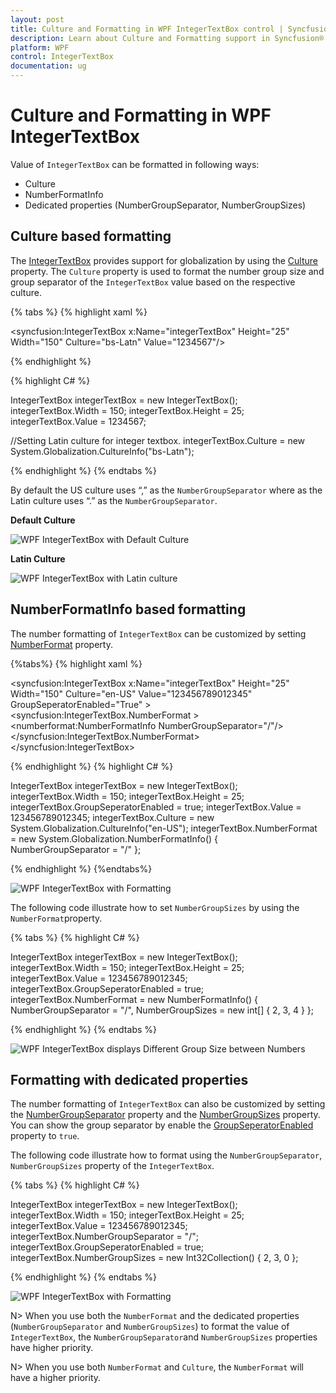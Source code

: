```yaml
---
layout: post
title: Culture and Formatting in WPF IntegerTextBox control | Syncfusion®
description: Learn about Culture and Formatting support in Syncfusion® WPF IntegerTextBox control and more details about the control features.
platform: WPF
control: IntegerTextBox 
documentation: ug
---
```


# Culture and Formatting in WPF IntegerTextBox

Value of `IntegerTextBox` can be formatted in following ways:

* Culture
* NumberFormatInfo
* Dedicated properties (NumberGroupSeparator, NumberGroupSizes)

## Culture based formatting

The [IntegerTextBox](https://www.syncfusion.com/wpf-controls/integer-textbox) provides support for globalization by using the [Culture](https://help.syncfusion.com/cr/wpf/Syncfusion.Windows.Shared.EditorBase.html#Syncfusion_Windows_Shared_EditorBase_Culture) property. The `Culture` property is used to format the number group size and group separator of the `IntegerTextBox` value based on the respective culture.

{% tabs %}
{% highlight xaml %}

<syncfusion:IntegerTextBox x:Name="integerTextBox" Height="25" Width="150" Culture="bs-Latn" Value="1234567"/>

{% endhighlight %}

{% highlight C# %}

IntegerTextBox integerTextBox = new IntegerTextBox();
integerTextBox.Width = 150;
integerTextBox.Height = 25;
integerTextBox.Value = 1234567;

//Setting Latin culture for integer textbox.
integerTextBox.Culture = new System.Globalization.CultureInfo("bs-Latn");

{% endhighlight %}
{% endtabs %}

By default the US culture uses “,” as the `NumberGroupSeparator` where as the Latin culture uses “.” as the `NumberGroupSeparator`. 

**Default Culture**

![WPF IntegerTextBox with Default Culture](Culture-and-Number-Formats_images/wpf-integer-textbox-default-culture.png)

**Latin Culture**

![WPF IntegerTextBox with Latin culture](Culture-and-Number-Formats_images/wpf-integer-textbox-latin-culture.png)

## NumberFormatInfo based formatting

The number formatting of `IntegerTextBox` can be customized by setting [NumberFormat](https://help.syncfusion.com/cr/wpf/Syncfusion.Windows.Shared.EditorBase.html#Syncfusion_Windows_Shared_EditorBase_NumberFormat) property.

{%tabs%}
{% highlight xaml %}

<syncfusion:IntegerTextBox x:Name="integerTextBox" Height="25" Width="150" Culture="en-US"
                           Value="123456789012345" GroupSeperatorEnabled="True" >
    <syncfusion:IntegerTextBox.NumberFormat >
        <numberformat:NumberFormatInfo NumberGroupSeparator="/"/>
    </syncfusion:IntegerTextBox.NumberFormat>
</syncfusion:IntegerTextBox>

{% endhighlight %}
{% highlight C# %}

IntegerTextBox integerTextBox = new IntegerTextBox();
integerTextBox.Width = 150;
integerTextBox.Height = 25;
integerTextBox.GroupSeperatorEnabled = true;
integerTextBox.Value = 123456789012345;
integerTextBox.Culture = new System.Globalization.CultureInfo("en-US");
integerTextBox.NumberFormat = new System.Globalization.NumberFormatInfo() 
{                                   
NumberGroupSeparator = "/"
};

{% endhighlight %}
{%endtabs%}

![WPF IntegerTextBox with Formatting](Culture-and-Number-Formats_images/wpf-integer-textbox-formatting.png)

The following code illustrate how to set `NumberGroupSizes` by using the `NumberFormat`property.

{% tabs %}
{% highlight C# %}

IntegerTextBox integerTextBox = new IntegerTextBox();
integerTextBox.Width = 150;
integerTextBox.Height = 25;
integerTextBox.Value = 123456789012345;
integerTextBox.GroupSeperatorEnabled = true;
integerTextBox.NumberFormat = new NumberFormatInfo()
{
    NumberGroupSeparator = "/",
    NumberGroupSizes = new int[] { 2, 3, 4 }
};

{% endhighlight %}
{% endtabs %}

![WPF IntegerTextBox displays Different Group Size between Numbers](Culture-and-Number-Formats_images/wpf-integer-textbox-group-size.png)

## Formatting with dedicated properties

The number formatting of `IntegerTextBox` can also be customized by setting the [NumberGroupSeparator](https://help.syncfusion.com/cr/wpf/Syncfusion.Windows.Shared.IntegerTextBox.html#Syncfusion_Windows_Shared_IntegerTextBox_NumberGroupSeparator) property and the [NumberGroupSizes](https://help.syncfusion.com/cr/wpf/Syncfusion.Windows.Shared.IntegerTextBox.html#Syncfusion_Windows_Shared_IntegerTextBox_NumberGroupSizes) property.
You can show the group separator by enable the [GroupSeperatorEnabled](https://help.syncfusion.com/cr/wpf/Syncfusion.Windows.Shared.IntegerTextBox.html#Syncfusion_Windows_Shared_IntegerTextBox_GroupSeperatorEnabled) property to `true`.

The following code illustrate how to format using the `NumberGroupSeparator`, `NumberGroupSizes` property of the `IntegerTextBox`.

{% tabs %}
{% highlight C# %}

IntegerTextBox integerTextBox = new IntegerTextBox();
integerTextBox.Width = 150;
integerTextBox.Height = 25;
integerTextBox.Value = 123456789012345;
integerTextBox.NumberGroupSeparator = "/";
integerTextBox.GroupSeperatorEnabled = true;
integerTextBox.NumberGroupSizes = new Int32Collection() { 2, 3, 0 };

{% endhighlight %}
{% endtabs %}

![WPF IntegerTextBox with Formatting](Culture-and-Number-Formats_images/wpf-integer-textbox-number-format.png)

N> When you use both the `NumberFormat` and the dedicated properties (`NumberGroupSeparator` and `NumberGroupSizes`) to format the value of `IntegerTextBox`, the `NumberGroupSeparator`and `NumberGroupSizes` properties have higher priority.

N> When you use both `NumberFormat` and  `Culture`, the `NumberFormat` will have a higher priority.
